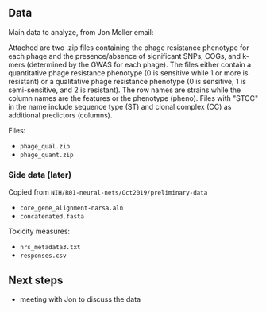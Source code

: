 ## Data

Main data to analyze, from Jon Moller email:

Attached are two .zip files containing the phage resistance phenotype for each phage and the presence/absence of significant SNPs, COGs, and k-mers (determined by the GWAS for each phage). The files either contain a quantitative phage resistance phenotype (0 is sensitive while 1 or more is resistant) or a qualitative phage resistance phenotype (0 is sensitive, 1 is semi-sensitive, and 2 is resistant). The row names are strains while the column names are the features or the phenotype (pheno). Files with "STCC" in the name include sequence type (ST) and clonal complex (CC) as additional predictors (columns).


Files:
- `phage_qual.zip`
- `phage_quant.zip`

### Side data (later)
Copied from `NIH/R01-neural-nets/Oct2019/preliminary-data`
- `core_gene_alignment-narsa.aln`
- `concatenated.fasta`

Toxicity measures:
- `nrs_metadata3.txt`
- `responses.csv`


## Next steps
- meeting with Jon to discuss the data